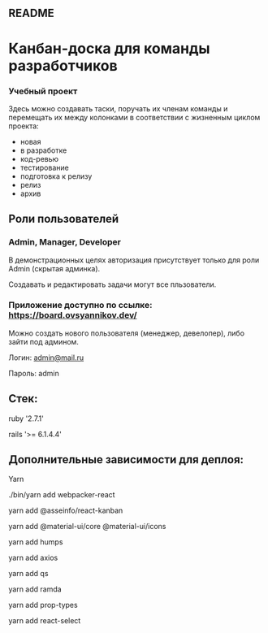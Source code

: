 ## README

# Канбан-доска для команды разработчиков
### Учебный проект

Здесь можно создавать таски, поручать их членам команды и перемещать их между колонками в соответствии с жизненным циклом проекта:
- новая
- в разработке
- код-ревью
- тестирование
- подготовка к релизу
- релиз
- архив

## Роли пользователей
### Admin, Manager, Developer

В демонстрационных целях авторизация присутствует только для роли Admin (скрытая админка).

Cоздавать и редактировать задачи могут все пльзователи.

### Приложение доступно по ссылке: https://board.ovsyannikov.dev/

Можно создать нового пользователя (менеджер, девелопер), либо зайти под админом.

Логин: admin@mail.ru

Пароль: admin


## Стек:

ruby '2.7.1'

rails '>= 6.1.4.4'


## Дополнительные зависимости для деплоя:

Yarn

./bin/yarn add webpacker-react

yarn add @asseinfo/react-kanban

yarn add @material-ui/core @material-ui/icons

yarn add humps

yarn add axios

yarn add qs

yarn add ramda

yarn add prop-types

yarn add react-select
